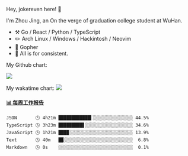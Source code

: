 Hey, jokereven here! 👋

I'm Zhou Jing, an On the verge of graduation college student at WuHan.

-   :hammer_and_pick: Go / React / Python / TypeScript
-   :pencil2: Arch Linux / Windows / Hackintosh / Neovim
-   :seedling: Gopher
-   :thought_balloon: All is for consistent.

My Github chart:

![](https://ghchart.rshah.org/JonnieWayy)

My wakatime chart:
![](https://wakatime.com/share/@jokereven/1679dc82-4bf9-4b63-9203-390d608503de.png)

<!-- waka-box start -->
#### <a href="https://gist.github.com/9f8118785e2d128d746db5f61b0e0a2a" target="_blank">📊 每周工作报告</a>
```text
JSON       🕓 4h21m ████████████▍░░░░░░░░░░░░░░░ 44.5%
TypeScript 🕓 3h23m █████████▋░░░░░░░░░░░░░░░░░░ 34.6%
JavaScript 🕓 1h21m ███▉░░░░░░░░░░░░░░░░░░░░░░░░ 13.9%
Text       🕓 40m   █▉░░░░░░░░░░░░░░░░░░░░░░░░░░  6.8%
Markdown   🕓 0s    ░░░░░░░░░░░░░░░░░░░░░░░░░░░░  0.1%
```
<!-- Powered by https://github.com/journey-ad/waka-box-go . -->
<!-- waka-box end -->
